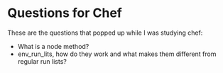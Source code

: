 # Questions for Chef

These are the questions that popped up while I was studying chef:

* What is a node method?
* env_run_lits, how do they work and what makes them different from regular run lists?

